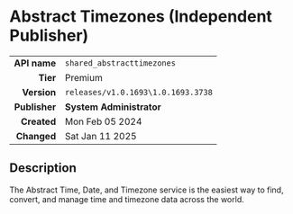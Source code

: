 # Abstract Timezones (Independent Publisher)
| | |
|-:|-|
|**API name**|`shared_abstracttimezones`|
|**Tier**|Premium|
|**Version**|`releases/v1.0.1693\1.0.1693.3738`|
|**Publisher**|**System Administrator**|
|**Created**|Mon Feb 05 2024|
|**Changed**|Sat Jan 11 2025|

## Description
The Abstract Time, Date, and Timezone service is the easiest way to find, convert, and manage time and timezone data across the world.

